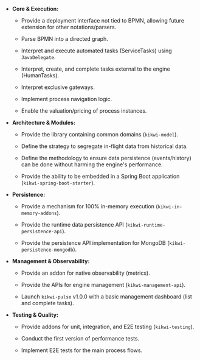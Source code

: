 
-   **Core & Execution:**

    -   Provide a deployment interface not tied to BPMN, allowing future extension for other notations/parsers.

    -   Parse BPMN into a directed graph.

    -   Interpret and execute automated tasks (ServiceTasks) using `JavaDelegate`.

    -   Interpret, create, and complete tasks external to the engine (HumanTasks).

    -   Interpret exclusive gateways.

    -   Implement process navigation logic.

    -   Enable the valuation/pricing of process instances.

-   **Architecture & Modules:**

    -   Provide the library containing common domains (`kikwi-model`).

    -   Define the strategy to segregate in-flight data from historical data.

    -   Define the methodology to ensure data persistence (events/history) can be done without harming the engine's performance.

    -   Provide the ability to be embedded in a Spring Boot application (`kikwi-spring-boot-starter`).

-   **Persistence:**

    -   Provide a mechanism for 100% in-memory execution (`kikwi-in-memory-addons`).

    -   Provide the runtime data persistence API (`kikwi-runtime-persistence-api`).

    -   Provide the persistence API implementation for MongoDB (`kikwi-persistence-mongodb`).

-   **Management & Observability:**

    -   Provide an addon for native observability (metrics).

    -   Provide the APIs for engine management (`kikwi-management-api`).

    -   Launch `kikwi-pulse` v1.0.0 with a basic management dashboard (list and complete tasks).

-   **Testing & Quality:**

    -   Provide addons for unit, integration, and E2E testing (`kikwi-testing`).

    -   Conduct the first version of performance tests.

    -   Implement E2E tests for the main process flows.